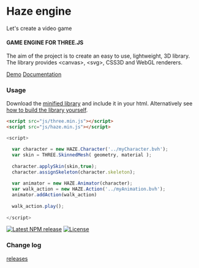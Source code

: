 # Haze engine
Let's create a video game

#### GAME ENGINE FOR THREE.JS ####

The aim of the project is to create an easy to use, lightweight, 3D library. The library provides &lt;canvas&gt;, &lt;svg&gt;, CSS3D and WebGL renderers.

[Demo](http://threejs.org/examples/)
[Documentation](http://threejs.org/docs/)

### Usage ###

Download the [minified library](http://threejs.org/build/three.min.js) and include it in your html.
Alternatively see [how to build the library yourself](https://github.com/mrdoob/three.js/wiki/Build-instructions).

```html
<script src="js/three.min.js"></script>
<script src="js/haze.min.js"></script>
```
```javascript
<script>

  var character = new HAZE.Character('../myCharacter.bvh');
  var skin = THREE.SkinnedMesh( geometry, material );
  
  character.applySkin(skin,true);
  character.assignSkeleton(character.skeleton);
  
  var animator = new HAZE.Animator(character);
  var walk_action = new HAZE.Action('../myAnimation.bvh');
  animator.addAction(walk_action)
  
  walk_action.play();
  
</script>
```


[![Latest NPM release][npm-badge]][npm-badge-url]
[![License][license-badge]][license-badge-url]

### Change log ###

[releases](https://github.com/mrdoob/three.js/releases)




[npm-badge]: https://img.shields.io/npm/v/three.svg
[npm-badge-url]: https://www.npmjs.com/package/three
[license-badge]: https://img.shields.io/npm/l/three.svg
[license-badge-url]: ./LICENSE
[dependencies-badge]: https://img.shields.io/david/mrdoob/three.js.svg
[dependencies-badge-url]: https://david-dm.org/mrdoob/three.js
[devDependencies-badge]: https://img.shields.io/david/dev/mrdoob/three.js.svg
[devDependencies-badge-url]: https://david-dm.org/mrdoob/three.js#info=devDependencies

